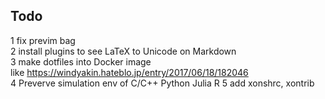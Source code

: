 ## Todo
1 fix previm bag  
2 install plugins to see LaTeX to Unicode on Markdown  
3 make dotfiles into Docker image  
like https://windyakin.hateblo.jp/entry/2017/06/18/182046  
4 Preverve simulation env of C/C++ Python Julia R
5 add xonshrc, xontrib
